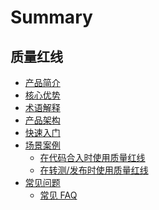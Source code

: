 # Summary

## 质量红线

* [产品简介](产品白皮书/Intro/README.md)
* [核心优势](产品白皮书/Intro/Advantages.md)
* [术语解释](产品白皮书/Intro/QualityGateConcept.md)
* [产品架构](产品白皮书/Intro/Architecture.md)
* [快速入门](产品白皮书/Quickstart/CreateQualityGate.md)
* [场景案例]()
    * [在代码合入时使用质量红线](产品白皮书/Examples/Pr.md)
    * [在转测/发布时使用质量红线](产品白皮书/Examples/ForTest.md)
* [常见问题]()
    * [常见 FAQ](产品白皮书/FAQ/FAQ.md)